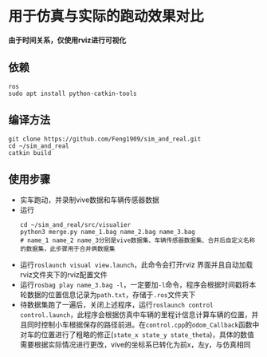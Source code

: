 # 用于仿真与实际的跑动效果对比
**由于时间关系，仅使用rviz进行可视化**
## 依赖
```
ros
sudo apt install python-catkin-tools
```
## 编译方法
```
git clone https://github.com/Feng1909/sim_and_real.git
cd ~/sim_and_real
catkin build
```
## 使用步骤
* 实车跑动，并录制vive数据和车辆传感器数据
* 运行
    ```
    cd ~/sim_and_real/src/visualier  
    python3 merge.py name_1.bag name_2.bag name_3.bag
    # name_1 name_2 name_3分别是vive数据集、车辆传感器数据集、合并后自定义名称的数据集，此步骤用于合并俩数据集
    ```
* 运行`roslaunch visual view.launch`，此命令会打开rviz
界面并且自动加载rviz文件夹下的rviz配置文件
* 运行`rosbag play name_3.bag -l`，一定要加`-l`命令，程序会根据时间戳将本轮数据的位置信息记录为`path.txt`，存储于`.ros`文件夹下
* 待数据集跑了一遍后，关闭上述程序，运行`roslaunch control control.launch`，此程序会根据仿真中车辆的里程计信息计算车辆的位置，并且同时控制小车根据保存的路径前进。在`control.cpp`的`odom_Callback`函数中对车的位置进行了粗略的修正(`state_x state_y state_theta`)，具体的数值需要根据实际情况进行更改，vive的坐标系已转化为前x，左y，与仿真相同